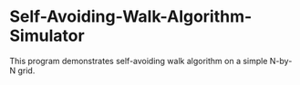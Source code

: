 # Self-Avoiding-Walk-Algorithm-Simulator
This program demonstrates self-avoiding walk algorithm on a simple N-by-N grid.
